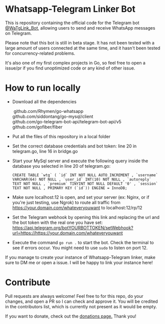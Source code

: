 # Whatsapp-Telegram Linker Bot

This is repository containing the official code for the Telegram bot [@WaTgLink_Bot](https://t.me/WaTgLink_Bot), allowing users to send and receive WhatsApp messages on Telegram.  

Please note that this bot is still in beta stage. It has not been tested with a large amount of users connected at the same time, and it hasn't been tested for concurrency-related problems.  

It's also one of my first complex projects in Go, so feel free to open a issue/pr if you find unoptimized code or any kind of other issue.  

# How to run locally

- Download all the dependencies

  ​	github.com/Rhymen/go-whatsapp  
  ​	github.com/siddontang/go-mysql/client  
  ​	github.com/go-telegram-bot-api/telegram-bot-api/v5  
  ​	github.com/gofiber/fiber  

- Put all the files of this repository in a local folder

- Set the correct database credentials and bot token: line 20 in telegram.go, line 16 in bridge.go

- Start your MySql server and execute the following query inside the database you selected in line 20 of telegram.go:

  ```CREATE TABLE `wtg` ( `id` INT NOT NULL AUTO_INCREMENT , `username` VARCHAR(64) NOT NULL , `user_id` INT(10) NOT NULL , `autoreply` TEXT NOT NULL , `premium` TINYINT NOT NULL DEFAULT '0' , `session` TEXT NOT NULL , PRIMARY KEY (`id`)) ENGINE = InnoDB; ```

- Make sure localhost:12 is open, and set your server (ex: Nginx, or if you're just testing, use Ngrok) to route all traffic from https://your.domain.com/whateveryouwant to localhost:12/rp/12

- Set the Telegram webhook by opening this link and replacing the url and the bot token with the real one you have set: https://api.telegram.org/botYOURBOTTOKEN/setWebhook?url=https://https://your.domain.com/whateveryouwant

- Execute the command `go run .` to start the bot. Check the terminal to see if errors occur. You might need to use `sudo` to listen on port 12.

If you manage to create your instance of Whatsapp-Telegram linker, make sure to DM me or open a issue. I will be happy to link your instance here!

# Contribute

Pull requests are always welcome! Feel free to for this repo, do your changes, and open a PR so I can check and approve it.
You will be credited in the contributors list, which is currently not present as it would be empty.  

If you want to donate, check out the [donations page.](https://massivebox.eu.org/?page=4 ) Thank you!